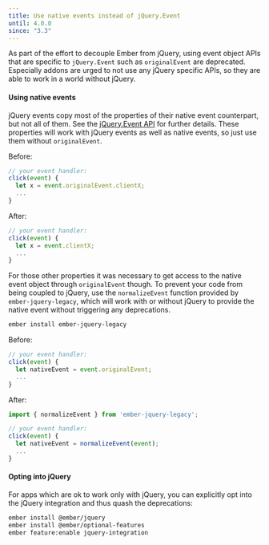 ```yaml
---
title: Use native events instead of jQuery.Event
until: 4.0.0
since: "3.3"
---
```



As part of the effort to decouple Ember from jQuery, using event object APIs that are specific to `jQuery.Event` such as
`originalEvent` are deprecated. Especially addons are urged to not use any jQuery specific APIs, so they are able to
work in a world without jQuery.

#### Using native events

jQuery events copy most of the properties of their native event counterpart, but not all of them. See the 
[jQuery.Event API](https://api.jquery.com/category/events/event-object/) for further details. These properties will 
work with jQuery events as well as native events, so just use them without `originalEvent`.

Before:

```javascript
// your event handler:
click(event) {
  let x = event.originalEvent.clientX;
  ...
}
```

After:

```javascript
// your event handler:
click(event) {
  let x = event.clientX;
  ...
}
```

For those other properties it was necessary to get access to the native event object through `originalEvent` though. 
To prevent your code from being coupled to jQuery, use the `normalizeEvent` function provided by `ember-jquery-legacy`, 
which will work with or without jQuery to provide the native event without triggering any deprecations.

```bash
ember install ember-jquery-legacy
```

Before:

```javascript
// your event handler:
click(event) {
  let nativeEvent = event.originalEvent;
  ...
}
```

After:

```javascript
import { normalizeEvent } from 'ember-jquery-legacy';

// your event handler:
click(event) {
  let nativeEvent = normalizeEvent(event);
  ...
}
```

#### Opting into jQuery

For apps which are ok to work only with jQuery, you can explicitly opt into the jQuery integration and thus quash the
deprecations:

```bash
ember install @ember/jquery
ember install @ember/optional-features
ember feature:enable jquery-integration
```







